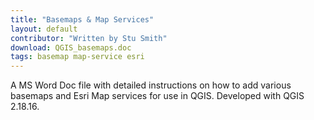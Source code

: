 ```yaml
---
title: "Basemaps & Map Services"
layout: default
contributor: "Written by Stu Smith"
download: QGIS_basemaps.doc
tags: basemap map-service esri
---
```


A MS Word Doc file with detailed instructions on how to add various basemaps and Esri Map services for use in QGIS. Developed with QGIS 2.18.16.
